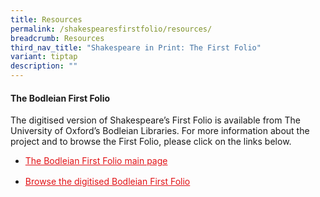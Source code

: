 ```yaml
---
title: Resources
permalink: /shakespearesfirstfolio/resources/
breadcrumb: Resources
third_nav_title: "Shakespeare in Print: The First Folio"
variant: tiptap
description: ""
---
```

#### The Bodleian First Folio

The digitised version of Shakespeare’s First Folio is available from The University of Oxford’s Bodleian Libraries. For more information about the project and to browse the First Folio, please click on the links below.

<ul>
    <li style="margin-bottom: 1rem;">
        <a href="http://firstfolio.bodleian.ox.ac.uk/" style="color:#E21216;">The Bodleian First Folio main page</a>
    </li>    
    <li style="margin-bottom: 1rem;">
        <a href="http://firstfolio.bodleian.ox.ac.uk/book.html" style="color:#E21216;">Browse the digitised Bodleian First Folio</a>
    </li>       
</ul>